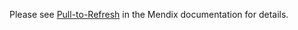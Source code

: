 Please see [Pull-to-Refresh](https://docs.mendix.com/appstore/widgets/pull-to-refresh) in the Mendix documentation for details.
